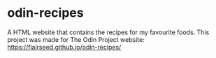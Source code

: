 # odin-recipes
A HTML website that contains the recipes for my favourite foods.
This project was made for The Odin Project
website: https://flairseed.github.io/odin-recipes/
